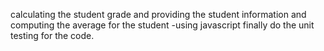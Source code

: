 calculating the student grade and providing the student information and computing the average for the student -using javascript
finally do the unit testing for the code.

